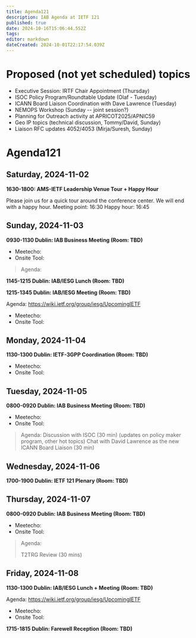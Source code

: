 ```yaml
---
title: Agenda121
description: IAB Agenda at IETF 121
published: true
date: 2024-10-16T15:06:44.552Z
tags: 
editor: markdown
dateCreated: 2024-10-01T22:17:54.039Z
---
```


# Proposed (not yet scheduled) topics

* Executive Session: IRTF Chair Appointment (Thursday)
* ISOC Policy Program/Roundtable Update (Olaf - Tuesday)
* ICANN Board Liaison Coordination with Dave Lawrence (Tuesday)
* NEMOPS Workshop (Sunday -- joint session?)
* Planning for Outreach activity at APRICOT2025/APNIC59
* Geo IP topics (technical discussion, Tommy/David, Sunday)
* Liaison RFC updates 4052/4053 (Mirja/Suresh, Sunday)


# Agenda121

## Saturday, 2024-11-02

**1630-1800: AMS-IETF Leadership Venue Tour + Happy Hour**

Please join us for a quick tour around the conference center. We will end with a happy hour. 
Meeting point: 16:30
Happy hour: 16:45

## Sunday, 2024-11-03

**0930-1130 Dublin: IAB Business Meeting (Room: TBD)** 

* Meetecho: 
* Onsite Tool:

> Agenda:
> 
> 

**1145-1215 Dublin: IAB/IESG Lunch (Room: TBD)**

**1215-1345 Dublin: IAB/IESG Meeting (Room: TBD)** 

Agenda: https://wiki.ietf.org/group/iesg/UpcomingIETF

* Meetecho: 
* Onsite Tool:



## Monday, 2024-11-04

**1130-1300 Dublin: IETF-3GPP Coordination (Room: TBD)**

* Meetecho: 
* Onsite Tool:

## Tuesday, 2024-11-05

**0800-0920 Dublin: IAB Business Meeting (Room: TBD)**

* Meetecho: 
* Onsite Tool:

> Agenda: 
> Discussion with ISOC (30 min) (updates on policy maker program, other hot topics)
> Chat with David Lawrence as the new ICANN Board Liaison (30 min)


## Wednesday, 2024-11-06



**1700-1900 Dublin: IETF 121 Plenary (Room: TBD)**

## Thursday, 2024-11-07

**0800-0920 Dublin: IAB Business Meeting (Room: TBD)**

* Meetecho: 
* Onsite Tool:

> Agenda:
> 
> T2TRG Review (30 mins)
>
>
>

## Friday, 2024-11-08

**1130-1300 Dublin: IAB/IESG Lunch + Meeting (Room: TBD)** 

Agenda: https://wiki.ietf.org/group/iesg/UpcomingIETF

* Meetecho: 
* Onsite Tool:

**1715-1815 Dublin: Farewell Reception (Room: TBD)**



